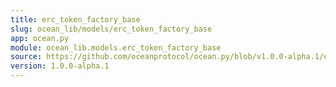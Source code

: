 ```yaml
---
title: erc_token_factory_base
slug: ocean_lib/models/erc_token_factory_base
app: ocean.py
module: ocean_lib.models.erc_token_factory_base
source: https://github.com/oceanprotocol/ocean.py/blob/v1.0.0-alpha.1/ocean_lib/models/erc_token_factory_base.py
version: 1.0.0-alpha.1
---
```


